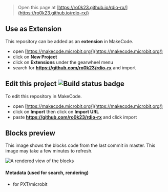 
> Open this page at [https://ro0k23.github.io/rdio-rx/](https://ro0k23.github.io/rdio-rx/)

## Use as Extension

This repository can be added as an **extension** in MakeCode.

* open [https://makecode.microbit.org/](https://makecode.microbit.org/)
* click on **New Project**
* click on **Extensions** under the gearwheel menu
* search for **https://github.com/ro0k23/rdio-rx** and import

## Edit this project ![Build status badge](https://github.com/ro0k23/rdio-rx/workflows/MakeCode/badge.svg)

To edit this repository in MakeCode.

* open [https://makecode.microbit.org/](https://makecode.microbit.org/)
* click on **Import** then click on **Import URL**
* paste **https://github.com/ro0k23/rdio-rx** and click import

## Blocks preview

This image shows the blocks code from the last commit in master.
This image may take a few minutes to refresh.

![A rendered view of the blocks](https://github.com/ro0k23/rdio-rx/raw/master/.github/makecode/blocks.png)

#### Metadata (used for search, rendering)

* for PXT/microbit
<script src="https://makecode.com/gh-pages-embed.js"></script><script>makeCodeRender("{{ site.makecode.home_url }}", "{{ site.github.owner_name }}/{{ site.github.repository_name }}");</script>
